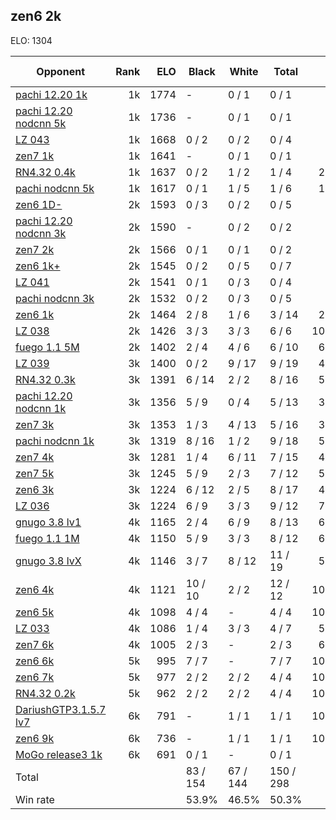 ## zen6 2k ##

ELO: 1304

Opponent | Rank | ELO | Black | White | Total | Win rate
---------|-----:|----:|-------|-------|-------|-------:
[pachi 12.20 1k](pachi%2012.20%201k.md) | 1k | 1774 | - | 0 / 1 | 0 / 1 | 0.0%
[pachi 12.20 nodcnn 5k](pachi%2012.20%20nodcnn%205k.md) | 1k | 1736 | - | 0 / 1 | 0 / 1 | 0.0%
[LZ 043](LZ%20043.md) | 1k | 1668 | 0 / 2 | 0 / 2 | 0 / 4 | 0.0%
[zen7 1k](zen7%201k.md) | 1k | 1641 | - | 0 / 1 | 0 / 1 | 0.0%
[RN4.32 0.4k](RN4.32%200.4k.md) | 1k | 1637 | 0 / 2 | 1 / 2 | 1 / 4 | 25.0%
[pachi nodcnn 5k](pachi%20nodcnn%205k.md) | 1k | 1617 | 0 / 1 | 1 / 5 | 1 / 6 | 16.7%
[zen6 1D-](zen6%201D-.md) | 2k | 1593 | 0 / 3 | 0 / 2 | 0 / 5 | 0.0%
[pachi 12.20 nodcnn 3k](pachi%2012.20%20nodcnn%203k.md) | 2k | 1590 | - | 0 / 2 | 0 / 2 | 0.0%
[zen7 2k](zen7%202k.md) | 2k | 1566 | 0 / 1 | 0 / 1 | 0 / 2 | 0.0%
[zen6 1k+](zen6%201k+.md) | 2k | 1545 | 0 / 2 | 0 / 5 | 0 / 7 | 0.0%
[LZ 041](LZ%20041.md) | 2k | 1541 | 0 / 1 | 0 / 3 | 0 / 4 | 0.0%
[pachi nodcnn 3k](pachi%20nodcnn%203k.md) | 2k | 1532 | 0 / 2 | 0 / 3 | 0 / 5 | 0.0%
[zen6 1k](zen6%201k.md) | 2k | 1464 | 2 / 8 | 1 / 6 | 3 / 14 | 21.4%
[LZ 038](LZ%20038.md) | 2k | 1426 | 3 / 3 | 3 / 3 | 6 / 6 | 100.0%
[fuego 1.1 5M](fuego%201.1%205M.md) | 2k | 1402 | 2 / 4 | 4 / 6 | 6 / 10 | 60.0%
[LZ 039](LZ%20039.md) | 3k | 1400 | 0 / 2 | 9 / 17 | 9 / 19 | 47.4%
[RN4.32 0.3k](RN4.32%200.3k.md) | 3k | 1391 | 6 / 14 | 2 / 2 | 8 / 16 | 50.0%
[pachi 12.20 nodcnn 1k](pachi%2012.20%20nodcnn%201k.md) | 3k | 1356 | 5 / 9 | 0 / 4 | 5 / 13 | 38.5%
[zen7 3k](zen7%203k.md) | 3k | 1353 | 1 / 3 | 4 / 13 | 5 / 16 | 31.3%
[pachi nodcnn 1k](pachi%20nodcnn%201k.md) | 3k | 1319 | 8 / 16 | 1 / 2 | 9 / 18 | 50.0%
[zen7 4k](zen7%204k.md) | 3k | 1281 | 1 / 4 | 6 / 11 | 7 / 15 | 46.7%
[zen7 5k](zen7%205k.md) | 3k | 1245 | 5 / 9 | 2 / 3 | 7 / 12 | 58.3%
[zen6 3k](zen6%203k.md) | 3k | 1224 | 6 / 12 | 2 / 5 | 8 / 17 | 47.1%
[LZ 036](LZ%20036.md) | 3k | 1224 | 6 / 9 | 3 / 3 | 9 / 12 | 75.0%
[gnugo 3.8 lv1](gnugo%203.8%20lv1.md) | 4k | 1165 | 2 / 4 | 6 / 9 | 8 / 13 | 61.5%
[fuego 1.1 1M](fuego%201.1%201M.md) | 4k | 1150 | 5 / 9 | 3 / 3 | 8 / 12 | 66.7%
[gnugo 3.8 lvX](gnugo%203.8%20lvX.md) | 4k | 1146 | 3 / 7 | 8 / 12 | 11 / 19 | 57.9%
[zen6 4k](zen6%204k.md) | 4k | 1121 | 10 / 10 | 2 / 2 | 12 / 12 | 100.0%
[zen6 5k](zen6%205k.md) | 4k | 1098 | 4 / 4 | - | 4 / 4 | 100.0%
[LZ 033](LZ%20033.md) | 4k | 1086 | 1 / 4 | 3 / 3 | 4 / 7 | 57.1%
[zen7 6k](zen7%206k.md) | 4k | 1005 | 2 / 3 | - | 2 / 3 | 66.7%
[zen6 6k](zen6%206k.md) | 5k | 995 | 7 / 7 | - | 7 / 7 | 100.0%
[zen6 7k](zen6%207k.md) | 5k | 977 | 2 / 2 | 2 / 2 | 4 / 4 | 100.0%
[RN4.32 0.2k](RN4.32%200.2k.md) | 5k | 962 | 2 / 2 | 2 / 2 | 4 / 4 | 100.0%
[DariushGTP3.1.5.7 lv7](DariushGTP3.1.5.7%20lv7.md) | 6k | 791 | - | 1 / 1 | 1 / 1 | 100.0%
[zen6 9k](zen6%209k.md) | 6k | 736 | - | 1 / 1 | 1 / 1 | 100.0%
[MoGo release3 1k](MoGo%20release3%201k.md) | 6k | 691 | 0 / 1 | - | 0 / 1 | 0.0%
Total | | | 83 / 154 | 67 / 144 | 150 / 298 | 
Win rate| | | 53.9% | 46.5% | 50.3% | 
